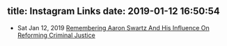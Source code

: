 title: Instagram Links
date: 2019-01-12 16:50:54
---
* Sat Jan 12, 2019 [Remembering Aaron Swartz And His Influence On Reforming Criminal Justice](https://www.forbes.com/sites/walterpavlo/2019/01/11/remembering-aaron-swartz-and-his-influence-on-reforming-criminal-justice/)
